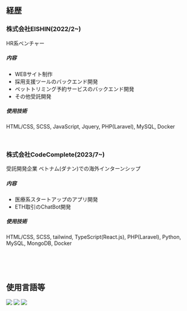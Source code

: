 ## 経歴
### 株式会社EISHIN(2022/2~)
HR系ベンチャー

##### 内容
- WEBサイト制作
- 採用支援ツールのバックエンド開発
- ペットトリミング予約サービスのバックエンド開発
- その他受託開発

##### 使用技術
HTML/CSS, SCSS, JavaScript, Jquery, PHP(Laravel), MySQL, Docker

<br />

### 株式会社CodeComplete(2023/7~)
受託開発企業
ベトナム(ダナン)での海外インターンシップ

##### 内容
- 医療系スタートアップのアプリ開発
- ETH取引のChatBot開発

##### 使用技術
HTML/CSS, SCSS, tailwind, TypeScript(React.js), PHP(Laravel), Python, MySQL, MongoDB, Docker

<br />
<br />
<br />

## 使用言語等
![](http://github-profile-summary-cards.vercel.app/api/cards/profile-details?username=yuta-2001&theme=algolia)
![](http://github-profile-summary-cards.vercel.app/api/cards/repos-per-language?username=yuta-2001&theme=algolia)
![](http://github-profile-summary-cards.vercel.app/api/cards/most-commit-language?username=yuta-2001&theme=algolia)
